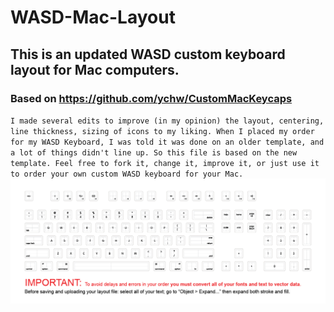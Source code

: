 # WASD-Mac-Layout
## This is an updated WASD custom keyboard layout for Mac computers.
### Based on https://github.com/ychw/CustomMacKeycaps
``I made several edits to improve (in my opinion) the layout, centering, line thickness, sizing of icons to my liking.
When I placed my order for my WASD Keyboard, I was told it was done on an older template, and a lot of things didn't line up. So this file is based on the new template.
Feel free to fork it, change it, improve it, or just use it to order your own custom WASD keyboard for your Mac.``
![Png of artwork](https://github.com/jasonbraun/WASD-Mac-Layout/blob/master/WASD-Mac-Layout.png)
